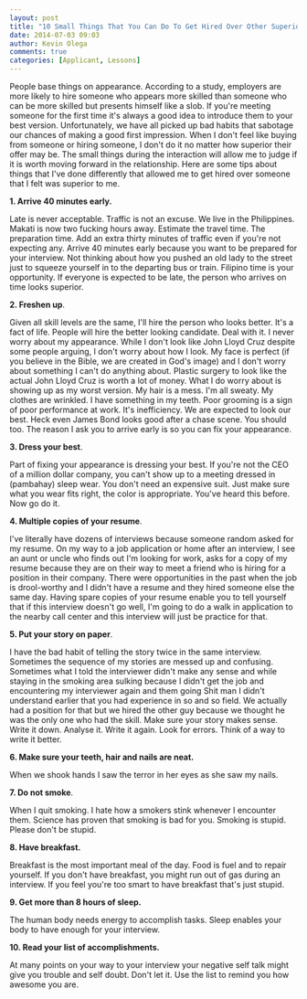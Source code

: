 ```yaml
---
layout: post
title: "10 Small Things That You Can Do To Get Hired Over Other Superior Job Applicants"
date: 2014-07-03 09:03
author: Kevin Olega
comments: true
categories: [Applicant, Lessons]
---
```

People base things on appearance. According to a study, employers are more likely to hire someone who appears more skilled than someone who can be more skilled but presents himself like a slob. If you're meeting someone for the first time it's always a good idea to introduce them to your best version. Unfortunately, we have all picked up bad habits that sabotage our chances of making a good first impression. When I don't feel like buying from someone or hiring someone, I don't do it no matter how superior their offer may be. The small things during the interaction will allow me to judge if it is worth moving forward in the relationship. Here are some tips about things that I've done differently that allowed me to get hired over someone that I felt was superior to me.


**1. Arrive 40 minutes early.** 

Late is never acceptable. Traffic is not an excuse. We live in the Philippines. Makati is now two fucking hours away. Estimate the travel time. The preparation time. Add an extra thirty minutes of traffic even if you're not expecting any. Arrive 40 minutes early because you want to be prepared for your interview. Not thinking about how you pushed an old lady to the street just to squeeze yourself in to the departing bus or train. Filipino time is your opportunity. If everyone is expected to be late, the person who arrives on time looks superior.

**2. Freshen up**. 

Given all skill levels are the same, I'll hire the person who looks better. It's a fact of life. People will hire the better looking candidate. Deal with it. I never worry about my appearance. While I don't look like John Lloyd Cruz despite some people arguing, I don't worry about how I look. My face is perfect (if you believe in the Bible, we are created in God's image) and I don't worry about something I can't do anything about. Plastic surgery to look like the actual John Lloyd Cruz is worth a lot of money. What I do worry about is showing up as my worst version. My hair is a mess. I'm all sweaty. My clothes are wrinkled. I have something in my teeth. Poor grooming is a sign of poor performance at work. It's inefficiency. We are expected to look our best. Heck even James Bond looks good after a chase scene. You should too. The reason I ask you to arrive early is so you can fix your appearance.

**3. Dress your best**. 

Part of fixing your appearance is dressing your best. If you're not the CEO of a million dollar company, you can't show up to a meeting dressed in (pambahay) sleep wear. You don't need an expensive suit. Just make sure what you wear fits right, the color is appropriate. You've heard this before. Now go do it.

**4. Multiple copies of your resume**. 

I've literally have dozens of interviews because someone random asked for my resume. On my way to a job application or home after an interview, I see an aunt or uncle who finds out I'm looking for work, asks for a copy of my resume because they are on their way to meet a friend who is hiring for a position in their company. There were opportunities in the past when the job is drool-worthy and I didn't have a resume and they hired someone else the same day. Having spare copies of your resume enable you to tell yourself that if this interview doesn't go well, I'm going to do a walk in application to the nearby call center and this interview will just be practice for that.

**5. Put your story on paper**. 

I have the bad habit of telling the story twice in the same interview. Sometimes the sequence of my stories are messed up and confusing. Sometimes what I told the interviewer didn't make any sense and while staying in the smoking area sulking because I didn't get the job and encountering my interviewer again and them going Shit man I didn't understand earlier that you had experience in so and so field. We actually had a position for that but we hired the other guy because we thought he was the only one who had the skill. Make sure your story makes sense. Write it down. Analyse it. Write it again. Look for errors. Think of a way to write it better.

**6. Make sure your teeth, hair and nails are neat.** 

When we shook hands I saw the terror in her eyes as she saw my nails.
    
**7. Do not smoke**. 

When I quit smoking. I hate how a smokers stink whenever I encounter them. Science has proven that smoking is bad for you. Smoking is stupid. Please don't be stupid.

**8. Have breakfast.** 

Breakfast is the most important meal of the day. Food is fuel and to repair yourself. If you don't have breakfast, you might run out of gas during an interview. If you feel you're too smart to have breakfast that's just stupid.
    
**9. Get more than 8 hours of sleep.** 

The human body needs energy to accomplish tasks. Sleep enables your body to have enough for your interview.
    
**10. Read your list of accomplishments.** 

At many points on your way to your interview your negative self talk might give you trouble and self doubt. Don't let it. Use the list to remind you how awesome you are.

